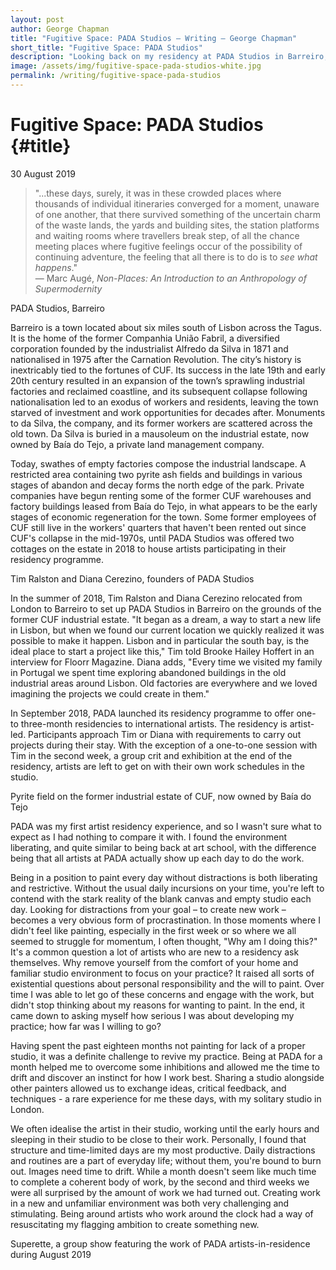 ```yaml
---
layout: post
author: George Chapman
title: "Fugitive Space: PADA Studios — Writing — George Chapman"
short_title: "Fugitive Space: PADA Studios"
description: "Looking back on my residency at PADA Studios in Barreiro, Portugal."
image: /assets/img/fugitive-space-pada-studios-white.jpg
permalink: /writing/fugitive-space-pada-studios
---
```

# Fugitive Space: PADA Studios {#title}
30 August 2019

> "...these days, surely, it was in these crowded places where thousands of individual itineraries converged for a moment, unaware of one another, that there survived something of the uncertain charm of the waste lands, the yards and building sites, the station platforms and waiting rooms where travellers break step, of all the chance meeting places where fugitive feelings occur of the possibility of continuing adventure, the feeling that all there is to do is to *see what happens*."  
> — Marc Augé, *Non-Places: An Introduction to an Anthropology of Supermodernity*

PADA Studios, Barreiro

Barreiro is a town located about six miles south of Lisbon across the Tagus. It is the home of the former Companhia União Fabril, a diversified corporation founded by the industrialist Alfredo da Silva in 1871 and nationalised in 1975 after the Carnation Revolution. The city’s history is inextricably tied to the fortunes of CUF. Its success in the late 19th and early 20th century resulted in an expansion of the town’s sprawling industrial factories and reclaimed coastline, and its subsequent collapse following nationalisation led to an exodus of workers and residents, leaving the town starved of investment and work opportunities for decades after. Monuments to da Silva, the company, and its former workers are scattered across the old town. Da Silva is buried in a mausoleum on the industrial estate, now owned by Baía do Tejo, a private land management company.

Today, swathes of empty factories compose the industrial landscape. A restricted area containing two pyrite ash fields and buildings in various stages of abandon and decay forms the north edge of the park. Private companies have begun renting some of the former CUF warehouses and factory buildings leased from Baía do Tejo, in what appears to be the early stages of economic regeneration for the town. Some former employees of CUF still live in the workers' quarters that haven't been rented out since CUF's collapse in the mid-1970s, until PADA Studios was offered two cottages on the estate in 2018 to house artists participating in their residency programme.

Tim Ralston and Diana Cerezino, founders of PADA Studios

In the summer of 2018, Tim Ralston and Diana Cerezino relocated from London to Barreiro to set up PADA Studios in Barreiro on the grounds of the former CUF industrial estate. "It began as a dream, a way to start a new life in Lisbon, but when we found our current location we quickly realized it was possible to make it happen. Lisbon and in particular the south bay, is the ideal place to start a project like this," Tim told Brooke Hailey Hoffert in an interview for Floorr Magazine. Diana adds, "Every time we visited my family in Portugal we spent time exploring abandoned buildings in the old industrial areas around Lisbon. Old factories are everywhere and we loved imagining the projects we could create in them."

In September 2018, PADA launched its residency programme to offer one- to three-month residencies to international artists. The residency is artist-led. Participants approach Tim or Diana with requirements to carry out projects during their stay. With the exception of a one-to-one session with Tim in the second week, a group crit and exhibition at the end of the residency, artists are left to get on with their own work schedules in the studio.

Pyrite field on the former industrial estate of CUF, now owned by Baía do Tejo

PADA was my first artist residency experience, and so I wasn't sure what to expect as I had nothing to compare it with. I found the environment liberating, and quite similar to being back at art school, with the difference being that all artists at PADA actually show up each day to do the work.

Being in a position to paint every day without distractions is both liberating and restrictive. Without the usual daily incursions on your time, you're left to contend with the stark reality of the blank canvas and empty studio each day. Looking for distractions from your goal – to create new work – becomes a very obvious form of procrastination. In those moments where I didn't feel like painting, especially in the first week or so where we all seemed to struggle for momentum, I often thought, "Why am I doing this?" It's a common question a lot of artists who are new to a residency ask themselves. Why remove yourself from the comfort of your home and familiar studio environment to focus on your practice? It raised all sorts of existential questions about personal responsibility and the will to paint. Over time I was able to let go of these concerns and engage with the work, but didn't stop thinking about my reasons for wanting to paint. In the end, it came down to asking myself how serious I was about developing my practice; how far was I willing to go?

Having spent the past eighteen months not painting for lack of a proper studio, it was a definite challenge to revive my practice. Being at PADA for a month helped me to overcome some inhibitions and allowed me the time to drift and discover an instinct for how I work best. Sharing a studio alongside other painters allowed us to exchange ideas, critical feedback, and techniques - a rare experience for me these days, with my solitary studio in London.

We often idealise the artist in their studio, working until the early hours and sleeping in their studio to be close to their work. Personally, I found that structure and time-limited days are my most productive. Daily distractions and routines are a part of everyday life; without them, you're bound to burn out. Images need time to drift. While a month doesn't seem like much time to complete a coherent body of work, by the second and third weeks we were all surprised by the amount of work we had turned out. Creating work in a new and unfamiliar environment was both very challenging and stimulating. Being around artists who work around the clock had a way of resuscitating my flagging ambition to create something new.

Superette, a group show featuring the work of PADA artists-in-residence during August 2019
